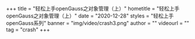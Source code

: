 +++
    title = "轻松上手openGauss之对象管理（上）"
    hometitle = "轻松上手openGauss之对象管理（上）"
    date = "2020-12-28"
    styles = "轻松上手openGauss系列"
    banner = "img/video/crash3.png"
    author = ""
    videourl = ""
    tag = "crash"
+++